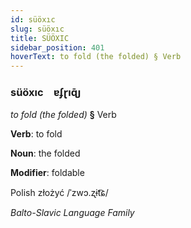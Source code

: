 ```yaml
---
id: süöxıc
slug: süöxıc
title: SÜÖXIC
sidebar_position: 401
hoverText: to fold (the folded) § Verb
---
```


### süöxıc&emsp;<span kind="abugida">ɐʄɽıɋ̄ȷ</span>

*to fold (the folded)* **§** Verb

**Verb**: to fold

**Noun**: the folded

**Modifier**: foldable

Polish złożyć /ˈzwɔ.ʐɨt͡ɕ/

*Balto-Slavic Language Family*